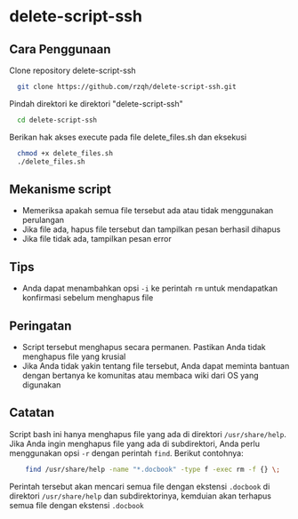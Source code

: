 # delete-script-ssh

## Cara Penggunaan

Clone repository delete-script-ssh
```bash
  git clone https://github.com/rzqh/delete-script-ssh.git
```

Pindah direktori ke direktori "delete-script-ssh"
```bash
  cd delete-script-ssh
```

Berikan hak akses execute pada file delete_files.sh dan eksekusi
```bash
  chmod +x delete_files.sh
  ./delete_files.sh
```

## Mekanisme script

- Memeriksa apakah semua file tersebut ada atau tidak menggunakan perulangan
- Jika file ada, hapus file tersebut dan tampilkan pesan berhasil dihapus
- Jika file tidak ada, tampilkan pesan error


## Tips
- Anda dapat menambahkan opsi ```-i``` ke perintah ```rm``` untuk mendapatkan konfirmasi sebelum menghapus file

## Peringatan
- Script tersebut menghapus secara permanen. Pastikan Anda tidak menghapus file yang krusial
- Jika Anda tidak yakin tentang file tersebut, Anda dapat meminta bantuan dengan bertanya ke komunitas atau membaca wiki dari OS yang digunakan

## Catatan
Script bash ini hanya menghapus file yang ada di direktori ```/usr/share/help```. Jika Anda ingin menghapus file yang ada di subdirektori, Anda perlu menggunakan opsi ```-r``` dengan perintah ```find```.
Berikut contohnya:
```bash
    find /usr/share/help -name "*.docbook" -type f -exec rm -f {} \;
```
Perintah tersebut akan mencari semua file dengan ekstensi ```.docbook``` di direktori ```/usr/share/help``` dan subdirektorinya, kemduian akan terhapus semua file dengan ekstensi ```.docbook```
